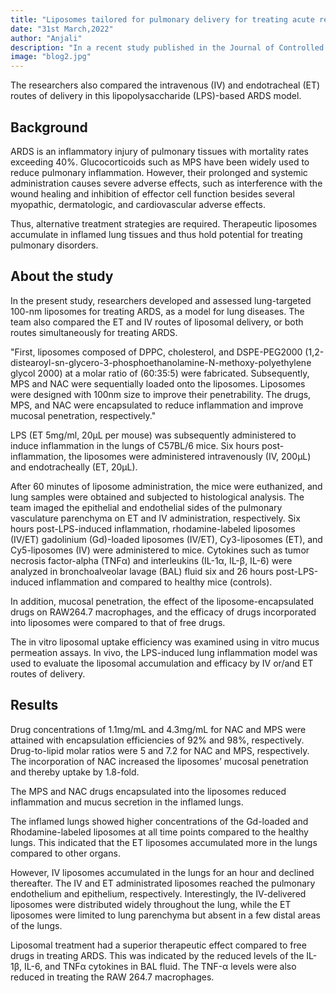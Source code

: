 ```yaml
---
title: "Liposomes tailored for pulmonary delivery for treating acute respiratory distress syndrome."
date: "31st March,2022"
author: "Anjali"
description: "In a recent study published in the Journal of Controlled Release, researchers developed 1,2-dimpalmiyristoyl-sn-glycero-3-phosphocholine (DPPC) liposomes co-loaded with methylprednisolone (MPS)..."
image: "blog2.jpg"
---
```


The researchers also compared the intravenous (IV) and endotracheal (ET) routes of delivery in this lipopolysaccharide (LPS)-based ARDS model.

## Background

ARDS is an inflammatory injury of pulmonary tissues with mortality rates exceeding 40%. Glucocorticoids such as MPS have been widely used to reduce pulmonary inflammation. However, their prolonged and systemic administration causes severe adverse effects, such as interference with the wound healing and inhibition of effector cell function besides several myopathic, dermatologic, and cardiovascular adverse effects.

Thus, alternative treatment strategies are required. Therapeutic liposomes accumulate in inflamed lung tissues and thus hold potential for treating pulmonary disorders.

## About the study

In the present study, researchers developed and assessed lung-targeted 100-nm liposomes for treating ARDS, as a model for lung diseases. The team also compared the ET and IV routes of liposomal delivery, or both routes simultaneously for treating ARDS.

"First, liposomes composed of DPPC, cholesterol, and DSPE-PEG2000 (1,2-distearoyl-sn-glycero-3-phosphoethanolamine-N-methoxy-polyethylene glycol 2000) at a molar ratio of (60:35:5) were fabricated. Subsequently, MPS and NAC were sequentially loaded onto the liposomes. Liposomes were designed with 100nm size to improve their penetrability. The drugs, MPS, and NAC were encapsulated to reduce inflammation and improve mucosal penetration, respectively."

LPS (ET 5mg/ml, 20µL per mouse) was subsequently administered to induce inflammation in the lungs of C57BL/6 mice. Six hours post-inflammation, the liposomes were administered intravenously (IV, 200µL) and endotracheally (ET, 20µL).

After 60 minutes of liposome administration, the mice were euthanized, and lung samples were obtained and subjected to histological analysis. The team imaged the epithelial and endothelial sides of the pulmonary vasculature parenchyma on ET and IV administration, respectively. Six hours post-LPS-induced inflammation, rhodamine-labeled liposomes (IV/ET) gadolinium (Gd)-loaded liposomes (IV/ET), Cy3-liposomes (ET), and Cy5-liposomes (IV) were administered to mice. Cytokines such as tumor necrosis factor-alpha (TNFα) and interleukins (IL-1α, IL-β, IL-6) were analyzed in bronchoalveolar lavage (BAL) fluid six and 26 hours post-LPS-induced inflammation and compared to healthy mice (controls).

In addition, mucosal penetration, the effect of the liposome-encapsulated drugs on RAW264.7 macrophages, and the efficacy of drugs incorporated into liposomes were compared to that of free drugs.

The in vitro liposomal uptake efficiency was examined using in vitro mucus permeation assays. In vivo, the LPS-induced lung inflammation model was used to evaluate the liposomal accumulation and efficacy by IV or/and ET routes of delivery.

## Results

Drug concentrations of 1.1mg/mL and 4.3mg/mL for NAC and MPS were attained with encapsulation efficiencies of 92% and 98%, respectively. Drug-to-lipid molar ratios were 5 and 7.2 for NAC and MPS, respectively. The incorporation of NAC increased the liposomes’ mucosal penetration and thereby uptake by 1.8-fold.

The MPS and NAC drugs encapsulated into the liposomes reduced inflammation and mucus secretion in the inflamed lungs.

The inflamed lungs showed higher concentrations of the Gd-loaded and Rhodamine-labeled liposomes at all time points compared to the healthy lungs. This indicated that the ET liposomes accumulated more in the lungs compared to other organs.

However, IV liposomes accumulated in the lungs for an hour and declined thereafter. The IV and ET administrated liposomes reached the pulmonary endothelium and epithelium, respectively. Interestingly, the IV-delivered liposomes were distributed widely throughout the lung, while the ET liposomes were limited to lung parenchyma but absent in a few distal areas of the lungs.

Liposomal treatment had a superior therapeutic effect compared to free drugs in treating ARDS. This was indicated by the reduced levels of the IL-1β, IL-6, and TNFα cytokines in BAL fluid. The TNF-α levels were also reduced in treating the RAW 264.7 macrophages.


